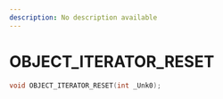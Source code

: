 ```yaml
---
description: No description available 
---
```


# OBJECT_ITERATOR_RESET

```cpp
void OBJECT_ITERATOR_RESET(int _Unk0);
```
